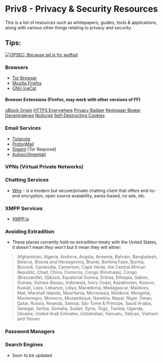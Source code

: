 # Priv8 - Privacy & Security Resources
This is a list of resources such as whitepapers, guides, tools & applications, along with various other things relating to privacy and security.

## Tips:

[![OPSEC: Because jail is for wuftpd](http://img.youtube.com/vi/9XaYdCdwiWU/0.jpg)](http://www.youtube.com/watch?v=9XaYdCdwiWU)

### Browsers
* [Tor Browser](https://www.torproject.org/)
* [Mozilla Firefox](https://www.mozilla.org/en-US/)
* [GNU IceCat](https://www.gnu.org/software/gnuzilla/)

#### Browser Extensions (Firefox, may work with other versions of FF)
[uBlock Origin](https://addons.mozilla.org/en-US/firefox/addon/ublock-origin/)
[HTTPS Everywhere](https://addons.mozilla.org/en-US/firefox/addon/https-everywhere/)
[Privacy Badger](https://addons.mozilla.org/en-US/firefox/addon/privacy-badger17/)
[Keylogger Beater](https://addons.mozilla.org/en-US/firefox/addon/keylogger-beater/)
[Decentraleyes](https://addons.mozilla.org/en-US/firefox/addon/decentraleyes/)
[NoScript](https://addons.mozilla.org/en-US/firefox/addon/noscript/)
[Self-Destructing Cookies](https://addons.mozilla.org/en-US/firefox/addon/self-destructing-cookies/)

### Email Services
* [Tutanota](https://tutanota.com/)
* [ProtonMail](https://protonmail.com/)
* [Sigaint](http://sigaintevyh2rzvw.onion/) (Tor Required)
* [Autisici/Inventati](https://www.autistici.org/)

### VPNs (Virtual Private Networks)

### Chatting Services
* [Wire](https://wire.com) - is a modern but secure/private chatting client that offers end-to-end encryption, open source avaiability, swiss-based, no ads, etc.

### XMPP Services
* [XMPP.is](https://xmpp.is)

### Avoiding Extradition 
* These places currently hold no extradition treaty with the United States, it doesn't mean _they_ won't but it mean they will either:
> Afghanistan, Algeria, Andorra, Angola, Armenia, Bahrain, Bangladesh, Belarus, Bosnia and
> Herzegovina, Brunei, Burkina Faso, Burma, Burundi, Cambodia, Cameroon, Cape Verde, the Central
> African Republic, Chad, China, Comoros, Congo (Kinshasa), Congo (Brazzaville), Djibouti, Equatorial
> Guinea, Eritrea, Ethiopia, Gabon, Guinea, Guinea-Bissau, Indonesia, Ivory Coast, Kazakhstan,
> Kosovo, Kuwait, Laos, Lebanon, Libya, Macedonia, Madagascar, Maldives, Mali, Marshall Islands,
> Mauritania, Micronesia, Moldova, Mongolia, Montenegro, Morocco, Mozambique, Namibia, Nepal,
> Niger, Oman, Qatar, Russia, Rwanda, Samoa, São Tomé & Príncipe, Saudi Arabia, Senegal, Serbia,
> Somalia, Sudan, Syria, Togo, Tunisia, Uganda, Ukraine, United Arab Emirates, Uzbekistan, Vanuatu,
> Vatican, Vietnam and Yemen.

### Password Managers

### Search Engines

- Soon to be updated
